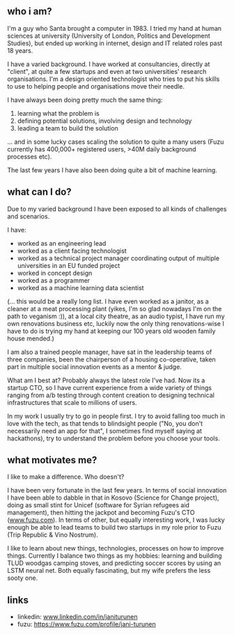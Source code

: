## who i am?

I'm a guy who Santa brought a computer in 1983. I tried my hand at human sciences at university (University of London, Politics and Development Studies), but ended up working in internet, design and IT related roles past 18 years.

I have a varied background. I have worked at consultancies, directly at "client", at quite a few startups and even at two universities' research organisations. I'm a design oriented technologist who tries to put his skills to use to helping people and organisations move their needle.

I have always been doing pretty much the same thing:

1. learning what the problem is
2. defining potential solutions, involving design and technology
3. leading a team to build the solution

... and in some lucky cases scaling the solution to quite a many users (Fuzu currently has 400,000+ registered users, >40M daily background processes etc).

The last few years I have also been doing quite a bit of machine learning.


## what can I do?

Due to my varied background I have been exposed to all kinds of challenges and scenarios.

I have:

- worked as an engineering lead
- worked as a client facing technologist
- worked as a technical project manager coordinating output of multiple universities in an EU funded project
- worked in concept design
- worked as a programmer
- worked as a machine learning data scientist

(... this would be a really long list. I have even worked as a janitor, as a cleaner at a meat processing plant (yikes, I'm so glad nowadays I'm on the path to veganism :)), at a local city theatre, as an audio typist, I have run my own renovations business etc, luckily now the only thing renovations-wise I have to do is trying my hand at keeping our 100 years old wooden family house mended.)

I am also a trained people manager, have sat in the leadership teams of three companies, been the chairperson of a housing co-operative, taken part in multiple social innovation events as a mentor & judge.

What am I best at? Probably always the latest role I've had. Now its a startup CTO, so I have current experience from a wide variety of things ranging from a/b testing through content creation to designing technical infrastructures that scale to millions of users.

In my work I usually try to go in people first. I try to avoid falling too much in love with the tech, as that tends to blindsight people ("No, you don't necessarily need an app for that", I sometimes find myself saying at hackathons), try to understand the problem before you choose your tools.

## what motivates me?

I like to make a difference. Who doesn't?

I have been very fortunate in the last few years. In terms of social innovation I have been able to dabble in that in Kosovo (Science for Change project), doing as small stint for Unicef (software for Syrian refugees aid management), then hitting the jackpot and becoming Fuzu's CTO (www.fuzu.com). In terms of other, but equally interesting work, I was lucky enough be able to lead teams to build two startups in my role prior to Fuzu (Trip Republic & Vino Nostrum).

I like to learn about new things, technologies, processes on how to improve things. Currently I balance two things as my hobbies: learning and building TLUD woodgas camping stoves, and predicting soccer scores by using an LSTM neural net. Both equally fascinating, but my wife prefers the less sooty one.

## links

- linkedin: www.linkedin.com/in/janiturunen
- fuzu: https://www.fuzu.com/profile/jani-turunen
